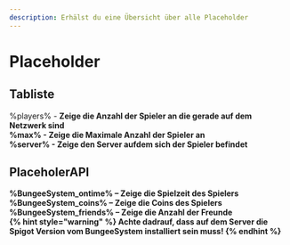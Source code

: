 ```yaml
---
description: Erhälst du eine Übersicht über alle Placeholder
---
```


# Placeholder

## Tabliste
  %players% - <b>Zeige die Anzahl der Spieler an die gerade auf dem Netzwerk sind<br> %max% - <b>Zeige die Maximale Anzahl der Spieler an<br> %server% - <b>Zeige den Server aufdem sich der Spieler befindet<br>

## PlaceholerAPI
  %BungeeSystem_ontime% – <b>Zeige die Spielzeit des Spielers<br> %BungeeSystem_coins% – <b>Zeige die Coins des Spielers<br> %BungeeSystem_friends% – <b>Zeige die Anzahl der Freunde<br>
{% hint style="warning" %} 
Achte dadrauf, dass auf dem Server die Spigot Version vom BungeeSystem installiert sein muss!
{% endhint %}

